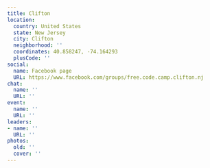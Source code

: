 ```yaml
---
title: Clifton
location:
  country: United States
  state: New Jersey
  city: Clifton
  neighborhood: ''
  coordinates: 40.858247, -74.164293
  plusCode: ''
social:
  name: Facebook page
  URL: https://www.facebook.com/groups/free.code.camp.clifton.nj
chat:
  name: ''
  URL: ''
event:
  name: ''
  URL: ''
leaders:
- name: ''
  URL: ''
photos:
  old: ''
  cover: ''
---
```

